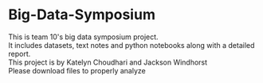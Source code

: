 # Big-Data-Symposium
This is team 10's big data symposium project.<br />It includes datasets, text notes and python notebooks along with a detailed report. 
<br />This project is by Katelyn Choudhari and Jackson Windhorst
<br /> Please download files to properly analyze
